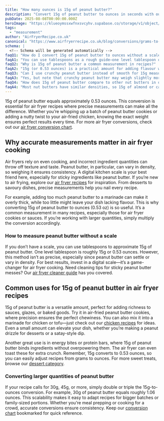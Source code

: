 ```yaml
---
title: "How many ounces is 15g of peanut butter?"
description: "Convert 15g of peanut butter to ounces in seconds with our simple guide. Perfect for air fryer recipes and precise measurements."
pubDate: 2025-08-08T00:00:00.000Z
heroImage: "https://klueoymssxwfnxsvcyhv.supabase.co/storage/v1/object/public/Shmucket/15g-peanut-butter-to-ounces.webp"
tags:
  - "measurement"
author: "AirFryerRecipe.co.uk"
canonical: "https://www.airfryerrecipe.co.uk/blog/conversions/grams-to-ounces/15g-peanut-butter-to-ounces"
schema: |
  <!-- Schema will be generated automatically -->
faqQ1: "How do I convert 15g of peanut butter to ounces without a scale?"
faqA1: "You can use tablespoons as a rough guide—one level tablespoon of peanut butter is approximately 15g or 0.53 ounces. However, this method isn’t as precise as weighing, especially since peanut butter’s density can vary. For accuracy, a digital scale is recommended."
faqQ2: "Why is 15g of peanut butter a common measurement in recipes?"
faqA2: "15g (or 0.53 ounces) is a practical amount for adding flavour without overwhelming a dish. It’s often used in sauces, glazes, or baked goods where balance is key. In air fryer recipes, precise measurements like this ensure even cooking and perfect texture."
faqQ3: "Can I use crunchy peanut butter instead of smooth for 15g measurements?"
faqA3: "Yes, but note that crunchy peanut butter may weigh slightly more due to added nuts. For precise conversions, stick to smooth unless the recipe specifies otherwise. The difference is minimal but worth considering for baking."
faqQ4: "How does 15g of peanut butter compare to other nut butters in ounces?"
faqA4: "Most nut butters have similar densities, so 15g of almond or cashew butter also equals roughly 0.53 ounces. However, always check specific recipes, as some nut butters may vary slightly in oil content or thickness."
---
```

<p>15g of peanut butter equals approximately 0.53 ounces. This conversion is essential for air fryer recipes where precise measurements can make all the difference. Whether you’re whipping up a batch of peanut butter cookies or adding a nutty twist to your air-fried chicken, knowing the exact weight ensures perfect results every time. For more air fryer conversions, check out our <a href=https://www.airfryerrecipe.co.uk/air-fryer-conversion-chart>air fryer conversion chart</a>.</p>  

<h2>Why accurate measurements matter in air fryer cooking</h2>  
<p>Air fryers rely on even cooking, and incorrect ingredient quantities can throw off texture and taste. Peanut butter, in particular, can vary in density, so weighing it ensures consistency. A digital kitchen scale is your best friend here, especially for sticky ingredients like peanut butter. If you’re new to air frying, explore our <a href=https://www.airfryerrecipe.co.uk/recipes>air fryer recipes</a> for inspiration. From desserts to savoury dishes, precise measurements help you nail every recipe.</p>  

<p>For example, adding too much peanut butter to a marinade can make it overly thick, while too little might leave your dish lacking flavour. This is why converting 15g of peanut butter to ounces (0.53 oz) is so useful. It’s a common measurement in many recipes, especially those for air fryer cookies or sauces. If you’re working with larger quantities, simply multiply the conversion accordingly.</p>  

<h3>How to measure peanut butter without a scale</h3>  
<p>If you don’t have a scale, you can use tablespoons to approximate 15g of peanut butter. One level tablespoon is roughly 15g or 0.53 ounces. However, this method isn’t as precise, especially since peanut butter can settle or vary in density. For best results, invest in a digital scale—it’s a game-changer for air fryer cooking. Need cleaning tips for sticky peanut butter messes? Our <a href=https://www.airfryerrecipe.co.uk/air-fryer-cleaner>air fryer cleaner guide</a> has you covered.</p>  

<h2>Common uses for 15g of peanut butter in air fryer recipes</h2>  
<p>15g of peanut butter is a versatile amount, perfect for adding richness to sauces, glazes, or baked goods. Try it in air-fried peanut butter cookies, where precision ensures the perfect chewiness. You can also mix it into a marinade for chicken or tofu—just check out our <a href=https://www.airfryerrecipe.co.uk/recipe-category/chicken>chicken recipes</a> for ideas. Even a small amount can elevate your dish, whether you’re making a peanut drizzle for desserts or a satay-style dip.</p>  

<p>Another great use is in energy bites or protein bars, where 15g of peanut butter binds ingredients without overpowering them. The air fryer can even toast these for extra crunch. Remember, 15g converts to 0.53 ounces, so you can easily adjust recipes from grams to ounces. For more sweet treats, browse our <a href=https://www.airfryerrecipe.co.uk/recipe-category/dessert>dessert category</a>.</p>  

<h3>Converting larger quantities of peanut butter</h3>  
<p>If your recipe calls for 30g, 45g, or more, simply double or triple the 15g-to-ounces conversion. For example, 30g of peanut butter equals roughly 1.06 ounces. This scalability makes it easy to adapt recipes for bigger batches or family-sized portions. Whether you’re meal prepping or cooking for a crowd, accurate conversions ensure consistency. Keep our <a href=https://www.airfryerrecipe.co.uk/air-fryer-conversion-chart>conversion chart</a> bookmarked for quick reference.</p>
